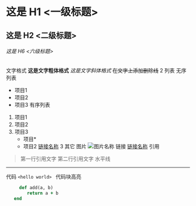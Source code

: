 # 这是 H1 <一级标题>
## 这是 H2 <二级标题> 
###### 这是 H6 <六级标题> 
文字格式
 **这是文字粗体格式** 
*这是文字斜体格式* 
~~在文字上添加删除线~~ 
2 列表 无序列表
 * 项目1 
* 项目2 
* 项目3
 有序列表 
1. 项目1 
2. 项目2
3. 项目3 
      * 项目* 
      * 项目2
[链接名称](https://github.com/zhenyouqu/Docker_game/blob/master/read3.md)
3 其它 
 图片
 ![图片名称](http://upload-images.jianshu.io/upload_images/1097226-6a6fbea43e82e7ac.png) 
链接 
[链接名称](http://gitcafe.com)
 引用 

> 第一行引用文字
 > 第二行引用文字 
水平线 
*** 
代码 `<hello world>
` 代码块高亮 
```ruby 
     def add(a, b) 
        return a + b 
   end 


